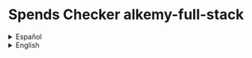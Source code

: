 # Spends Checker alkemy-full-stack
<details>
  <summary>Español</summary>
  Una aplicación para administración de presupuesto personal, donde puedes guardar con detalle tus ingresos y egresos de dinero y ver un balance de tus operaciones registradas. También puedes tener una mejor organización de ellas clasificándolas por concepto, tipo y categoría.

  ## Motivación para el proyecto
  Este es un proyecto desarrollado para el [desafío Full Stack JS](https://drive.google.com/file/d/1LUY2tZ_OhShoSE2g9cYGGKM1ioFj0MhE/view?usp=sharing) de la aceleración de [Alkemy](https://www.alkemy.org/). Tomé como un reto personal el realizarlo en el menor tiempo posible con una deadline de diez días y aplicar el nuevo conocimiento adquirido en PostgreSQL, Sequelize, Redux Toolkit y Material UI, reforzando la práctica de React.

  ## Estado actual
  El proyecto se encuentra terminado en su mayor parte. En lo relativo a la consigna a cumplir, sólo resta crear un observer que restrinja el renderizado de los registros a diez y únicamente muestre los restantes si el usuario así lo solicita. Además, aunque el diseño que responda a los distintos tamaños de pantalla funciona, se lo ve bastante pobre, debiendo revisar puntos claves para una mejor experiencia del usuario. Por otro lado, personalmente considero de importancia agregar algunas funcionalidades extra. Aunque la aplicación es sencilla, resulta básico el permitir agregar y quitar opciones a los filtros a gusto, la posibilidad de acotar los registros a fechas determinadas y que el usuario pueda disponer de otra suma resultante de los filtros aplicados.

  ## Instalación
  Para instalar esta aplicación para probarla en desarrollo necesitas:
    * Crear e ir a un nuevo directorio.
    * Inicializar un nuevo repositorio con el comando "git init".
    * Obten [este repositorio](https://github.com/andressiri/alkemy-full-stack) con el comando "git pull https://github.com/andressiri/alkemy-full-stack"
    * Instala las dependencias del directorio raíz con el comando "npm install".
    * Dirigete al directorio "frontend" e instala las dependencias con el comando "npm install" nuevamente.
    * Crea un archivo .env en el directorio razíz con las siguientes variables:
      - NODE_ENV = development
      - DB_NAME = "el nombre de tu base de datos PostgreSQL"
      - DB_USERNAME = "tu nombre de usuario para esa base de datos de PostgreSQL"
      - DB_PASSWORD = "la contraseña para ese usuario de PostgreSQL"
      - JWT_SECRET = "lo que sea que quieras usar como secreto para el token de JWT"
      - MAILER_MAIL = "tu email de **gmail**"
      - MAIL_PASSWORD" = "tu "contraseña de aplicación" generada desde google" (no es la constraseña de tu email)

    * Crea las tablas en tu base de datos PostgreSQL:
      - La tabla "people":
        * user_uuid UUID PRIMARY KEY
        * name VARCHAR(50) NOT NULL
        * email VARCHAR(100) NOT NULL UNIQUE
        * password VARCHAR(100) NOT NULL
        * verified BOOLEAN
        * createdAt TIMESTAMP NOT NULL
        * updatedAt TIMESTAMP
      
      - La tabla "records":
        * record_uuid UUID PRIMARY KEY
        * concept VARCHAR(50) NOT NULL
        * amount REAL NOT NULL
        * operation_date DATE NOT NULL
        * operation_type VARCHAR(7) NOT NULL
        * category VARCHAR(50)
        * user_UUID UUID
        * createdAt TIMESTAMP NOT NULL
        * updatedAt TIMESTAMP NOT NULL
        * agrega una restricción para operation_type: 
          operation_type VARCHAER(7) CONSTRAINT type_valid_values
            CHECK(operation_type = "Income" OR operation_type = "Outcome")
     
     TODO: explicar en detalle cómo instalar PostgreSQL, para qué es el secreto de JWT y y cómo obtener la contraseña de aplicación para tu cuenta de gmail. Crear el archivo sql para la creación de las tablas y explicar cómo usarlo.

</details>
<details>
  <summary>English</summary>
  An app for personal budget administration, where you can save your money incomes and outcomes with detail and see a balance of your registered operations. You can also get a better organization sorting them by concept, type and category.

  ## Motivation for the project
  This is a project developed for the [Full Stack Challenge JS](https://drive.google.com/file/d/1LUY2tZ_OhShoSE2g9cYGGKM1ioFj0MhE/view?usp=sharing) of [Alkemy's](https://www.alkemy.org/) acceleration. I took it as a personal defiance making it in the lesser time possible with a ten days deadline and apply the recently acquired knowledge of PostgreSQL, Sequelize, Redux Toolkit and Material UI, strengthening the React practice.

  ## Build status
  The project is mostly finished. In relation to the assignment to fulfill, it's just missing the creation of an observer that restricts the records rendering to ten and just shows the rest of them if the user requires to do so. Furthermore, besides the design is responsive, it seems pretty poor, so it's important to check some breakpoints for a better user experience. On the other hand, I personally think that it is important to incorporate some functionalities, like allow adding or deleting options to the filters as pleased, the possibility to delimit the records to certain dates and that the user can have another addition after filters are applied.

  ## Installation
  To install this app for development mode testing you need to:
    * Create and go to a new directory.
    * Initialize a new repository with "git init" command.
    * Git pull [this repository](https://github.com/andressiri/alkemy-full-stack) with "git pull https://github.com/andressiri/alkemy-full-stack" command.
    * Install root directory dependencies with "npm install" command.
    * Move to frontend directory and install client dependencies with the "npm install" command again.
    * Create a .env file at the root directory with the following variables:
      - NODE_ENV = development
      - DB_NAME = "your PostgreSQL database name"
      - DB_USERNAME = "your PostgreSQL user name"
      - DB_PASSWORD = "your PostgreSQL password for previous user"
      - JWT_SECRET = "whatever you want to use as JWT secret"
      - MAILER_MAIL = "your **gmail** email"
      - MAIL_PASSWORD" = "the "application password" generated with google" (not your email password)

    * Create tables at your PostgreSQL database:
      - "people" table:
        * user_uuid UUID PRIMARY KEY
        * name VARCHAR(50) NOT NULL
        * email VARCHAR(100) NOT NULL UNIQUE
        * password VARCHAR(100) NOT NULL
        * verified BOOLEAN
        * createdAt TIMESTAMP NOT NULL
        * updatedAt TIMESTAMP
      
      - "records" table:
        * record_uuid UUID PRIMARY KEY
        * concept VARCHAR(50) NOT NULL
        * amount REAL NOT NULL
        * operation_date DATE NOT NULL
        * operation_type VARCHAR(7) NOT NULL
        * category VARCHAR(50)
        * user_UUID UUID
        * createdAt TIMESTAMP NOT NULL
        * updatedAt TIMESTAMP NOT NULL
        * and add a constraint for operation_type: 
          operation_type VARCHAER(7) CONSTRAINT type_valid_values
            CHECK(operation_type = "Income" OR operation_type = "Outcome")
     
     TODO: explain more in detail how to install PostgreSQL, what is JWT secret for and how to get application mail password. Create sql file and explain how to run it
</details>